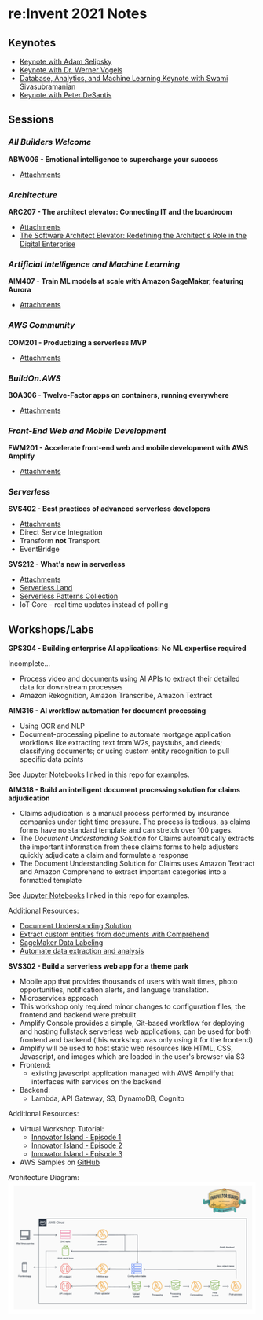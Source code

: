 # re:Invent 2021 Notes

## Keynotes

- [Keynote with Adam Selipsky](https://www.youtube.com/watch?v=WGA2P_oH5Xc)
- [Keynote with Dr. Werner Vogels](https://www.youtube.com/watch?v=8_Xs8Ik0h1w)
- [Database, Analytics, and Machine Learning Keynote with Swami Sivasubramanian](https://www.youtube.com/watch?v=ue9aumC7AAk)
- [Keynote with Peter DeSantis](https://www.youtube.com/watch?v=9NEQbFLtDmg)
## Sessions

### _All Builders Welcome_

**ABW006 - Emotional intelligence to supercharge your success**

- [Attachments](https://mplay-assets.s3.amazonaws.com/sites/awsreinv21/_uploads/assets/mtekdpkyxnzwrqms_awsreinv21.pdf)


### _Architecture_

**ARC207 - The architect elevator: Connecting IT and the boardroom**

- [Attachments](https://mplay-assets.s3.amazonaws.com/sites/awsreinv21/_uploads/assets/eftwbaoydmzmmisz_awsreinv21.pdf)
- [The Software Architect Elevator: Redefining the Architect's Role in the Digital Enterprise](https://www.amazon.com/dp/1492077542/ref=cm_sw_em_r_mt_dp_M2EFWZDNS45HFNGT1MT9)


### _Artificial Intelligence and Machine Learning_

**AIM407 - Train ML models at scale with Amazon SageMaker, featuring Aurora**

- [Attachments](https://mplay-assets.s3.amazonaws.com/sites/awsreinv21/_uploads/assets/vrgrejedaopdwmbj_awsreinv21.pdf)

### _AWS Community_

**COM201 - Productizing a serverless MVP**

- [Attachments](https://mplay-assets.s3.amazonaws.com/sites/awsreinv21/_uploads/assets/ktqnirsczmpmqbgf_awsreinv21.pdf)

### _BuildOn.AWS_

**BOA306 - Twelve-Factor apps on containers, running everywhere**

- [Attachments](https://mplay-assets.s3.amazonaws.com/sites/awsreinv21/_uploads/assets/dlqtalkwopenrtga_awsreinv21.pdf)

### _Front-End Web and Mobile Development_

**FWM201 - Accelerate front-end web and mobile development with AWS Amplify**

- [Attachments](https://mplay-assets.s3.amazonaws.com/sites/awsreinv21/_uploads/assets/zizkefztgxznbgir_awsreinv21.pdf)

### _Serverless_

**SVS402 - Best practices of advanced serverless developers**

- [Attachments](https://mplay-assets.s3.amazonaws.com/sites/awsreinv21/_uploads/assets/btvyaspjqnxobxin_awsreinv21.pdf)
- Direct Service Integration
- Transform **not** Transport
- EventBridge

**SVS212 - What's new in serverless**

- [Attachments](https://mplay-assets.s3.amazonaws.com/sites/awsreinv21/_uploads/assets/rgktbxkmahyarsav_awsreinv21.pdf)
- [Serverless Land](https://serverlessland.com/)
- [Serverless Patterns Collection](https://serverlessland.com/patterns)
- IoT Core - real time updates instead of polling


## Workshops/Labs

**GPS304 - Building enterprise AI applications: No ML expertise required**

Incomplete...

- Process video and documents using AI APIs to extract their detailed data for downstream processes
- Amazon Rekognition, Amazon Transcribe, Amazon Textract

**AIM316 - AI workflow automation for document processing**

- Using OCR and NLP
- Document-processing pipeline to automate mortgage application workflows like extracting text from W2s, paystubs, and deeds; classifying documents; or using custom entity recognition to pull specific data points

See [Jupyter Notebooks](/notebooks/aim316_document_processing) linked in this repo for examples.


**AIM318 - Build an intelligent document processing solution for claims adjudication**

- Claims adjudication is a manual process performed by insurance companies under tight time pressure. The process is tedious, as claims forms have no standard template and can stretch over 100 pages.
- The _Document Understanding Solution_ for Claims automatically extracts the important information from these claims forms to help adjusters quickly adjudicate a claim and formulate a response
- The Document Understanding Solution for Claims uses Amazon Textract and Amazon Comprehend to extract important categories into a formatted template

See [Jupyter Notebooks](/notebooks/aim318_idp) linked in this repo for examples.

Additional Resources:
- [Document Understanding Solution](https://aws.amazon.com/about-aws/whats-new/2020/11/introducing-document-understanding-solution/)
- [Extract custom entities from documents with Comprehend](https://aws.amazon.com/about-aws/whats-new/2021/09/amazon-comprehend-extract-entities-native-format/)
- [SageMaker Data Labeling](https://aws.amazon.com/sagemaker/data-labeling/)
- [Automate data extraction and analysis](https://aws.amazon.com/machine-learning/ml-use-cases/document-processing/)

**SVS302 - Build a serverless web app for a theme park**

- Mobile app that provides thousands of users with wait times, photo opportunities, notification alerts, and language translation.
- Microservices approach
- This workshop only required minor changes to configuration files, the frontend and backend were prebuilt
- Amplify Console provides a simple, Git-based workflow for deploying and hosting fullstack serverless web applications; can be used for both frontend and backend (this workshop was only using it for the frontend)
- Amplify will be used to host static web resources like HTML, CSS, Javascript, and images which are loaded in the user's browser via S3
- Frontend:
  - existing javascript application managed with AWS Amplify that interfaces with services on the backend
- Backend:
  - Lambda, API Gateway, S3, DynamoDB, Cognito

Additional Resources:
- Virtual Workshop Tutorial:
  - [Innovator Island - Episode 1](https://www.youtube.com/watch?v=GhZpSYQ6F9M)
  - [Innovator Island - Episode 2](https://www.youtube.com/watch?v=EhgOoFbCID0)
  - [Innovator Island - Episode 3](https://www.youtube.com/watch?v=aNgmgZjzNr4)
- AWS Samples on [GitHub](https://github.com/aws-samples/aws-serverless-workshop-innovator-island)

Architecture Diagram:
![Innovator Island](/images/innovator-island-architecture.png?raw=true)
